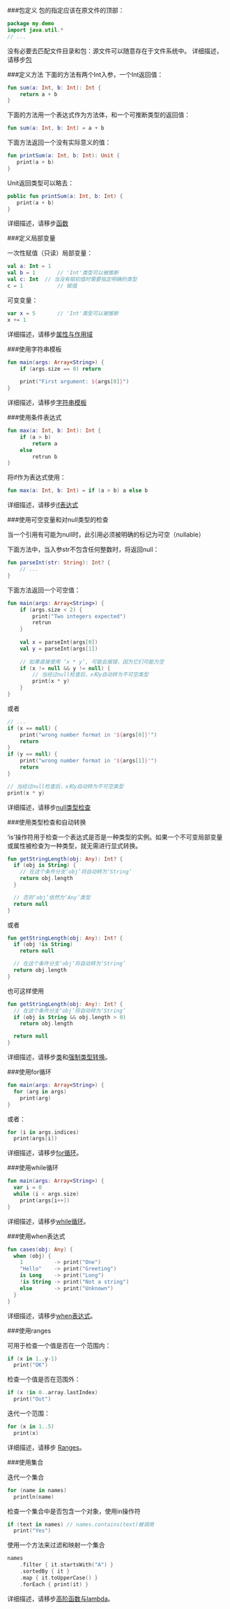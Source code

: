 ###包定义
包的指定应该在原文件的顶部：


```Kotlin
package my.demo
import java.util.*
// ...
```

 没有必要去匹配文件目录和包：源文件可以随意存在于文件系统中。
 详细描述，请移步[包](https://github.com/RxKotlin/KotlinChina/blob/master/doc/%E5%8C%85.md)

 
###定义方法
下面的方法有两个Int入参，一个Int返回值：

```Kotlin
fun sum(a: Int, b: Int): Int {
	return a + b
}
```

下面的方法用一个表达式作为方法体，和一个可推断类型的返回值：
 
 ```Kotlin
 fun sum(a: Int, b: Int) = a + b
 ```
 
下面方法返回一个没有实际意义的值：
 
 ```Kotlin
 fun printSum(a: Int, b: Int): Unit {
 	print(a + b)
 }
 ```
 
 Unit返回类型可以略去：
 
 ```Kotlin
 public fun printSum(a: Int, b: Int) {
 	print(a + b)
 }
 ```
详细描述，请移步[函数](https://github.com/RxKotlin/KotlinChina/blob/master/doc/函数.md)
  
###定义局部变量

一次性赋值（只读）局部变量：

```Kotlin
val a: Int = 1
val b = 1		// 'Int'类型可以被推断
val c: Int	// 当没有赋初值时需要指定明确的类型
c = 1			// 赋值
```

可变变量：

```Kotlin
var x = 5		// 'Int'类型可以被推断
x += 1
```

详细描述，请移步[属性与作用域](https://github.com/RxKotlin/KotlinChina/blob/master/doc/属性与作用域.md)

###使用字符串模板

```Kotlin
fun main(args: Array<String>) {
	if (args.size == 0) return
	
	print("First argument: ${args[0]}")
}
```

详细描述，请移步[字符串模板](https://github.com/RxKotlin/KotlinChina/blob/master/doc/%08%E5%9F%BA%E6%9C%AC%E7%B1%BB%E5%9E%8B.md)

###使用条件表达式

```Kotlin
fun max(a: Int, b: Int): Int {
	if (a > b)
		return a
	else
		retrun b
}
```

将if作为表达式使用：

```Kotlin
fun max(a: Int, b: Int) = if (a > b) a else b
```
详细描述，请移步[if表达式](https://github.com/RxKotlin/KotlinChina/blob/master/doc/%E6%8E%A7%E5%88%B6%E6%B5%81.md)


###使用可空变量和对null类型的检查

当一个引用有可能为null时，此引用必须被明确的标记为可空（nullable）

下面方法中，当入参str不包含任何整数时，将返回null：

```Kotlin
fun parseInt(str: String): Int? {
	// ...
}
```

下面方法返回一个可空值：

```Kotlin
fun main(args: Array<String>) {
	if (args.size < 2) {
		print("Two integers expected")
		retrun
	}
	
	val x = parseInt(args[0])
	val y = parseInt(args[1])
	
	// 如果直接使用 ‘x * y’, 可能会报错，因为它们可能为空
	if (x != null && y != null) {
		// 当经过null检查后，x和y自动转为不可空类型
		print(x * y)
	}
}
```

或者

```Kotlin
// ...
if (x == null) {
	print("wrong number format in '${args[0]}'")
	return
}
if (y == null) {
	print("wrong number format in '${args[1]}'")
	return
}

// 当经过null检查后，x和y自动转为不可空类型	
print(x * y)
```
  
详细描述，请移步[null类型检查](https://github.com/RxKotlin/KotlinChina/blob/master/doc/null类型检查.md)

###使用类型检查和自动转换

‘is’操作符用于检查一个表达式是否是一种类型的实例。如果一个不可变局部变量或属性被检查为一种类型，就无需进行显式转换。

```Kotlin
fun getStringLength(obj: Any): Int? {
  if (obj is String) {
    // 在这个条件分支‘obj’将自动转为‘String’
    return obj.length
  }

  // 否则‘obj’依然为‘Any’类型
  return null
}
```

或者

```Kotlin
fun getStringLength(obj: Any): Int? {
  if (obj !is String)
    return null

  // 在这个条件分支‘obj’将自动转为‘String’
  return obj.length
}
```

也可这样使用

```Kotlin
fun getStringLength(obj: Any): Int? {
  // 在这个条件分支‘obj’将自动转为‘String’
  if (obj is String && obj.length > 0)
    return obj.length

  return null
}
```

详细描述，请移步[类](https://github.com/RxKotlin/KotlinChina/blob/master/doc/%E7%B1%BB%E4%B8%8E%E7%BB%A7%E6%89%BF.md)和[强制类型转换](https://github.com/RxKotlin/KotlinChina/blob/master/doc/强制类型转换.md)。

###使用for循环

```Kotlin
fun main(args: Array<String>) {
  for (arg in args)
    print(arg)
}
```

或者：

```Kotlin
for (i in args.indices)
  print(args[i])
```

详细描述，请移步[for循环](https://github.com/RxKotlin/KotlinChina/blob/master/doc/%E6%8E%A7%E5%88%B6%E6%B5%81.md)。

###使用while循环

```Kotlin
fun main(args: Array<String>) {
  var i = 0
  while (i < args.size)
    print(args[i++])
}
```
详细描述，请移步[while循环](https://github.com/RxKotlin/KotlinChina/blob/master/doc/%E6%8E%A7%E5%88%B6%E6%B5%81.md)。

###使用when表达式

```Kotlin
fun cases(obj: Any) {
  when (obj) {
    1          -> print("One")
    "Hello"    -> print("Greeting")
    is Long    -> print("Long")
    !is String -> print("Not a string")
    else       -> print("Unknown")
  }
}
```

详细描述，请移步[when表达式](https://github.com/RxKotlin/KotlinChina/blob/master/doc/%E6%8E%A7%E5%88%B6%E6%B5%81.md)。

###使用ranges

可用于检查一个值是否在一个范围内：

```Kotlin
if (x in 1..y-1)
  print("OK")
```

检查一个值是否在范围外：

```Kotlin
if (x !in 0..array.lastIndex)
  print("Out")
```

迭代一个范围：

```Kotlin
for (x in 1..5)
  print(x)
```

详细描述，请移步 [Ranges](https://github.com/RxKotlin/KotlinChina/blob/master/doc/范围.md)。

###使用集合

迭代一个集合

```Kotlin
for (name in names)
  println(name)
```

检查一个集合中是否包含一个对象，使用in操作符

```Kotlin
if (text in names) // names.contains(text)被调用
  print("Yes")
```

使用一个方法来过滤和映射一个集合

```Kotlin
names
    .filter { it.startsWith("A") }
    .sortedBy { it }
    .map { it.toUpperCase() }
    .forEach { print(it) }
```

详细描述，请移步[高阶函数与lambda](https://github.com/RxKotlin/KotlinChina/blob/master/doc/lambda.md)。
